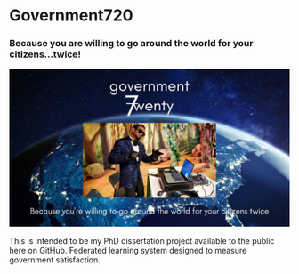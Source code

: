 # Government720
### Because you are willing to go around the world for your citizens...twice!
![Alt text](government720%20(1).jpg)

This is intended to be my PhD dissertation project available to the public here on GitHub. Federated learning system designed to measure government satisfaction.
